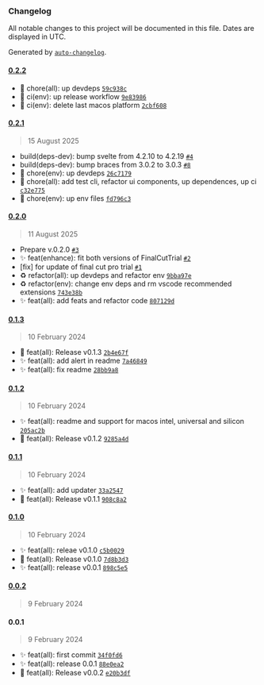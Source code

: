 ### Changelog

All notable changes to this project will be documented in this file. Dates are displayed in UTC.

Generated by [`auto-changelog`](https://github.com/CookPete/auto-changelog).

#### [0.2.2](https://github.com/angelespejo/macos-app-trial-extender/compare/0.2.1...0.2.2)

- :truck: chore(all): up devdeps [`59c938c`](https://github.com/angelespejo/macos-app-trial-extender/commit/59c938c49af381fae1f2c134c3c07b671f3caab8)
- :green_heart: ci(env): up release workflow [`9e83986`](https://github.com/angelespejo/macos-app-trial-extender/commit/9e83986d8d823a7e9ffe70d51e9ca928ca5de233)
- :green_heart: ci(env): delete last macos platform [`2cbf608`](https://github.com/angelespejo/macos-app-trial-extender/commit/2cbf6082d55d127a32edc52bae312914eff7738a)

#### [0.2.1](https://github.com/angelespejo/macos-app-trial-extender/compare/0.2.0...0.2.1)

> 15 August 2025

- build(deps-dev): bump svelte from 4.2.10 to 4.2.19 [`#4`](https://github.com/angelespejo/macos-app-trial-extender/pull/4)
- build(deps-dev): bump braces from 3.0.2 to 3.0.3 [`#8`](https://github.com/angelespejo/macos-app-trial-extender/pull/8)
- :truck: chore(env): up devdeps [`26c7179`](https://github.com/angelespejo/macos-app-trial-extender/commit/26c7179ec73606283869d4f811ab7cbbb90fac00)
- :truck: chore(all): add test cli, refactor ui components, up dependences, up ci [`c32e775`](https://github.com/angelespejo/macos-app-trial-extender/commit/c32e7753083bcf11159f32392e83168e7aba8e7c)
- :truck: chore(env): up env files [`fd796c3`](https://github.com/angelespejo/macos-app-trial-extender/commit/fd796c3ca1457e34b6dc87e637d61dde58a824b6)

#### [0.2.0](https://github.com/angelespejo/macos-app-trial-extender/compare/0.1.3...0.2.0)

> 11 August 2025

- Prepare v.0.2.0 [`#3`](https://github.com/angelespejo/macos-app-trial-extender/pull/3)
- ✨ feat(enhance): fit both versions of FinalCutTrial [`#2`](https://github.com/angelespejo/macos-app-trial-extender/pull/2)
- [fix] for update of final cut pro trial [`#1`](https://github.com/angelespejo/macos-app-trial-extender/pull/1)
- :recycle: refactor(all): up devdeps and  refactor env [`9bba97e`](https://github.com/angelespejo/macos-app-trial-extender/commit/9bba97ece39bd053358efc3c1adea9162b567e9a)
- :recycle: refactor(env): change env deps and rm vscode recommended extensions [`743e38b`](https://github.com/angelespejo/macos-app-trial-extender/commit/743e38b501a0b289bbfa8dbde0086e9967721eb9)
- :sparkles: feat(all): add feats and refactor code [`807129d`](https://github.com/angelespejo/macos-app-trial-extender/commit/807129df5ade76f1ce992556d9d42301bbaf290c)

#### [0.1.3](https://github.com/angelespejo/macos-app-trial-extender/compare/0.1.2...0.1.3)

> 10 February 2024

- :bookmark: feat(all): Release v0.1.3 [`2b4e67f`](https://github.com/angelespejo/macos-app-trial-extender/commit/2b4e67f9f51f36075d2711dcbac905241590b193)
- :sparkles: feat(all): add alert in readme [`7a46849`](https://github.com/angelespejo/macos-app-trial-extender/commit/7a468498b565dd0edc64f0efa01071fe0833ff55)
- :sparkles: feat(all): fix readme [`28bb9a8`](https://github.com/angelespejo/macos-app-trial-extender/commit/28bb9a88bd6a7c1960a59557f33cb27476149040)

#### [0.1.2](https://github.com/angelespejo/macos-app-trial-extender/compare/0.1.1...0.1.2)

> 10 February 2024

- :sparkles: feat(all): readme and support for macos intel, universal and silicon [`205ac2b`](https://github.com/angelespejo/macos-app-trial-extender/commit/205ac2b3b8bdaf9e6d3dcc7bfba8335a58ad5c60)
- :bookmark: feat(all): Release v0.1.2 [`9285a4d`](https://github.com/angelespejo/macos-app-trial-extender/commit/9285a4ddc1f06f28422de5afca68f442c1bd0beb)

#### [0.1.1](https://github.com/angelespejo/macos-app-trial-extender/compare/0.1.0...0.1.1)

> 10 February 2024

- :sparkles: feat(all): add updater [`33a2547`](https://github.com/angelespejo/macos-app-trial-extender/commit/33a2547f9fcd3ea94a39fad68221a23debeb5062)
- :bookmark: feat(all): Release v0.1.1 [`908c8a2`](https://github.com/angelespejo/macos-app-trial-extender/commit/908c8a2b5b7af9051c95d2609604295392ac74a2)

#### [0.1.0](https://github.com/angelespejo/macos-app-trial-extender/compare/0.0.2...0.1.0)

> 10 February 2024

- :sparkles: feat(all): releae v0.1.0 [`c5b0029`](https://github.com/angelespejo/macos-app-trial-extender/commit/c5b00295368691bed6660dd51d458bc3848e52e0)
- :bookmark: feat(all): Release v0.1.0 [`7d8b3d3`](https://github.com/angelespejo/macos-app-trial-extender/commit/7d8b3d30ef62bcd52e5526404b2a2c1131fa8921)
- :sparkles: feat(all): release v0.0.1 [`898c5e5`](https://github.com/angelespejo/macos-app-trial-extender/commit/898c5e57dbeb50e38c01a3ee88cc7ed5555e59a6)

#### [0.0.2](https://github.com/angelespejo/macos-app-trial-extender/compare/0.0.1...0.0.2)

> 9 February 2024

#### 0.0.1

> 9 February 2024

- :sparkles: feat(all): first commit [`34f0fd6`](https://github.com/angelespejo/macos-app-trial-extender/commit/34f0fd663f629a24564bce175c9190fa9b92715f)
- :sparkles: feat(all): release 0.0.1 [`88e0ea2`](https://github.com/angelespejo/macos-app-trial-extender/commit/88e0ea261cab53dec4553d537449f039ef72a69a)
- :bookmark: feat(all): Release v0.0.2 [`e20b3df`](https://github.com/angelespejo/macos-app-trial-extender/commit/e20b3dff9289ecaca987e06b6612f023b4d2d56f)
